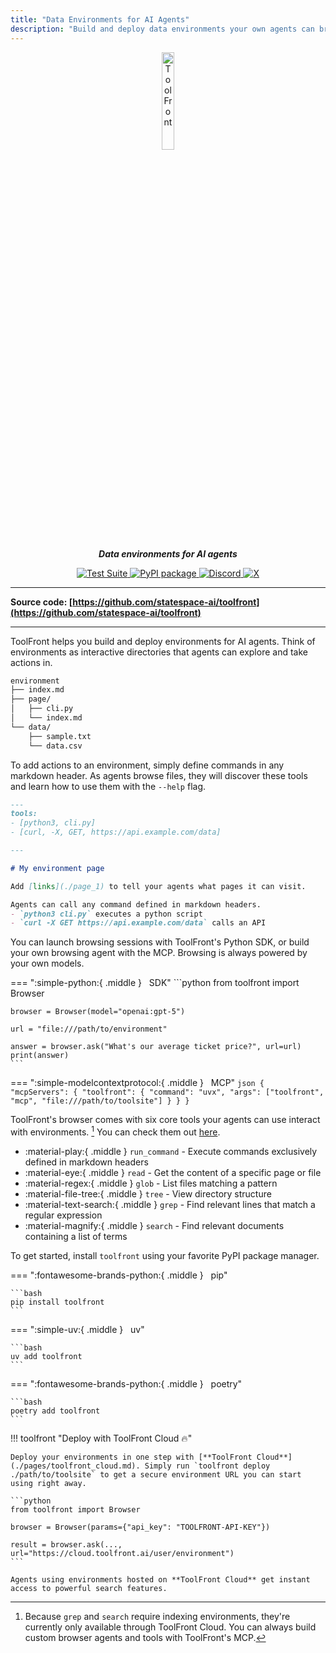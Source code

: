 ```yaml
---
title: "Data Environments for AI Agents"
description: "Build and deploy data environments your own agents can browse."
---
```


<style>
.md-content .md-typeset h1 { display: none; }
</style>


<p align="center">
  <a href="https://github.com/statespace-ai/toolfront">
    <img src="https://raw.githubusercontent.com/statespace-ai/toolfront/main/img/logo.png" alt="ToolFront" style="width:20%;">
  </a>
</p>
<p align="center">
    <strong><em>Data environments for AI agents</em></strong>
</p>
<p align="center">
<a href="https://github.com/statespace-ai/toolfront/actions/workflows/test.yml" target="_blank">
    <img src="https://github.com/statespace-ai/toolfront/actions/workflows/test.yml/badge.svg" alt="Test Suite">
</a>
<a href="https://pypi.org/project/toolfront/" target="_blank">
    <img src="https://img.shields.io/pypi/v/toolfront?color=%2334D058&label=pypi%20package" alt="PyPI package">
</a>
<a href="https://discord.gg/rRyM7zkZTf" target="_blank">
    <img src="https://img.shields.io/discord/1323415085011701870?label=Discord&logo=discord&logoColor=white&style=flat-square" alt="Discord">
</a>
<a href="https://x.com/toolfront" target="_blank">
    <img src="https://img.shields.io/badge/ToolFront-black?style=flat-square&logo=x&logoColor=white" alt="X">
</a>
</p>

---

**Source code: [https://github.com/statespace-ai/toolfront](https://github.com/statespace-ai/toolfront)**

---

ToolFront helps you build and deploy environments for AI agents. Think of environments as interactive directories that agents can explore and take actions in.


```markdown
environment
├── index.md
├── page/
│   ├── cli.py
│   └── index.md
└── data/
    ├── sample.txt
    └── data.csv
```


To add actions to an environment, simply define commands in any markdown header. As agents browse files, they will discover these tools and learn how to use them with the `--help` flag.

```markdown title="index.md"
---
tools:
- [python3, cli.py]
- [curl, -X, GET, https://api.example.com/data]

---

# My environment page

Add [links](./page_1) to tell your agents what pages it can visit.

Agents can call any command defined in markdown headers.
- `python3 cli.py` executes a python script
- `curl -X GET https://api.example.com/data` calls an API
```

You can launch browsing sessions with ToolFront's Python SDK, or build your own browsing agent with the MCP. Browsing is always powered by your own models.

=== ":simple-python:{ .middle } &nbsp; SDK"
    ```python
    from toolfront import Browser

    browser = Browser(model="openai:gpt-5")

    url = "file:///path/to/environment"

    answer = browser.ask("What's our average ticket price?", url=url)
    print(answer)
    ```


=== ":simple-modelcontextprotocol:{ .middle } &nbsp; MCP"
    ```json
    {
      "mcpServers": {
        "toolfront": {
          "command": "uvx",
          "args": ["toolfront", "mcp", "file:///path/to/toolsite"]
        }
      }
    }
    ```

ToolFront's browser comes with six core tools your agents can use interact with environments. [^1] You can check them out [here](https://github.com/statespace-ai/toolfront/blob/main/src/toolfront/environment.py).

- :material-play:{ .middle } `run_command` - Execute commands exclusively defined in markdown headers
- :material-eye:{ .middle } `read` - Get the content of a specific page or file
- :material-regex:{ .middle } `glob` - List files matching a pattern
- :material-file-tree:{ .middle } `tree` - View directory structure
- :material-text-search:{ .middle } `grep` - Find relevant lines that match a regular expression 
- :material-magnify:{ .middle } `search` - Find relevant documents containing a list of terms

[^1]: Because `grep` and `search` require indexing environments, they're currently only available through ToolFront Cloud. You can always build custom browser agents and tools with ToolFront's MCP.

To get started, install `toolfront` using your favorite PyPI package manager.

=== ":fontawesome-brands-python:{ .middle } &nbsp; pip"

    ```bash
    pip install toolfront
    ```

=== ":simple-uv:{ .middle } &nbsp; uv"

    ```bash
    uv add toolfront
    ```

=== ":fontawesome-brands-python:{ .middle } &nbsp; poetry"

    ```bash
    poetry add toolfront
    ```

!!! toolfront "Deploy with ToolFront Cloud 🔥"

    Deploy your environments in one step with [**ToolFront Cloud**](./pages/toolfront_cloud.md). Simply run `toolfront deploy ./path/to/toolsite` to get a secure environment URL you can start using right away.

    ```python
    from toolfront import Browser

    browser = Browser(params={"api_key": "TOOLFRONT-API-KEY"})

    result = browser.ask(..., url="https://cloud.toolfront.ai/user/environment")
    ```

    Agents using environments hosted on **ToolFront Cloud** get instant access to powerful search features.


